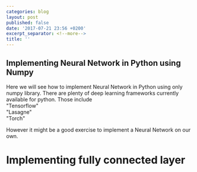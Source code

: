 ```yaml
---
categories: blog
layout: post
published: false
date: '2017-07-21 23:56 +0200'
excerpt_separator: <!--more-->
title: ''
---
```

## Implementing Neural Network in Python using Numpy

Here we will see how to implement Neural Network in Python using only numpy library. 
There are plenty of deep learning frameworks currently available for python. Those include  
"Tensorflow"  
"Lasagne"  
"Torch"  

However it might be a good exercise to implement a Neural Network on our own.

# Implementing fully connected layer



